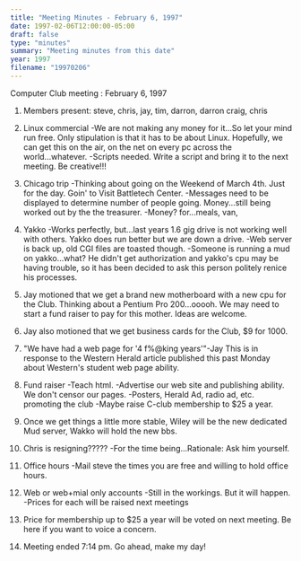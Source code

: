 ```yaml
---
title: "Meeting Minutes - February 6, 1997"
date: 1997-02-06T12:00:00-05:00
draft: false
type: "minutes"
summary: "Meeting minutes from this date"
year: 1997
filename: "19970206"
---
```


Computer Club meeting : February 6, 1997 </p><p>
1.  Members present:  steve, chris, jay, tim, darron, darron 	craig, chris </p><p>
2.  Linux commercial 	-We are not making any money for it...So let your mind 	 run free.  Only stipulation is that it has to be about 	 Linux.  Hopefully, we can get this on the air, on the net 	 on every pc across the world...whatever. 	-Scripts needed.  Write a script and bring it to the next 	 meeting.  Be creative!!!  </p><p>
3.  Chicago trip 	-Thinking about going on the Weekend of March 4th. Just 	 for the day.  Goin' to Visit Battletech Center. 	-Messages need to be displayed to determine number of 	 people going.  Money...still being worked out by the 	 the treasurer. 	-Money?  		for...meals, van,     </p><p>
4.  Yakko  	-Works perfectly, but...last years 1.6 gig drive is not  	 working well with others.  Yakko does run better but we 	 are down a drive.   	-Web server is back up, old CGI files are toasted though. 	-Someone is running a mud on yakko...what? He didn't get  	 authorization and yakko's cpu may be having trouble, so 	 it has been decided to ask this person politely renice his  	 processes. </p><p>
5.  Jay motioned that we get a brand new motherboard with a new cpu 	for the Club.  Thinking about a Pentium Pro 200...ooooh. 	We may need to start a fund raiser to pay for this mother. 	Ideas are welcome. </p><p>
6.  Jay also motioned that we get business cards for the Club, $9 for 	1000.   </p><p>
7.  "We have had a web page for '4 f%@king years'"-Jay 	This is in response to the Western Herald article published 	this past Monday about Western's student web page ability. </p><p>
8.  Fund raiser 	-Teach html. 	-Advertise our web site and publishing ability. 	 We don't censor our pages. 	-Posters, Herald Ad, radio ad, etc. promoting the club 	-Maybe raise C-club membership to $25 a year. </p><p>
9.  Once we get things a little more stable,  Wiley will be the new 	dedicated Mud server, Wakko will hold the new bbs. </p><p>
10. Chris is resigning????? 	-For the time being...Rationale: Ask him yourself. </p><p>
11. Office hours 	-Mail steve the times you are free and willing to hold 	 office hours. </p><p>
12. Web or web+mial only accounts 	-Still in the workings.  But it will happen.  	-Prices for each will be raised next meetings </p><p>
13. Price for membership up to $25 a year will be voted on next 	meeting.  Be here if you want to voice a concern. </p><p>
14. Meeting ended 7:14 pm.  Go ahead, make my day!  </p>
